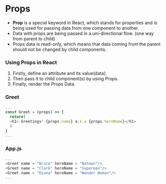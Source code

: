 #   Props

-   **Prop** is a special keyword in React, which stands for properties and is being used for passing data from one component to another.
-   Data with props are being passed in a uni-directional flow. (one way from parent to child)
-   Props data is read-only, which means that data coming from the parent should not be changed by child components.

### Using Props in React

1.  Firstly, define an attribute and its value(data).
2.  Then pass it to child component(s) by using Props.
3.  Finally, render the Props Data.

### Greet

```js
...
const Greet = (props) => {
  return(
  <h1> Greetings! {props.name} a.k.a {props.heroName}</h1>
  )
}
...
```

### App.js

```js
...
<Greet name = "Bruce" heroName = "Batman"/>
<Greet name = "Clark" heroName = "Superman"/>
<Greet name = "Diana" heroName = "Wonder Woman"/>
...
```